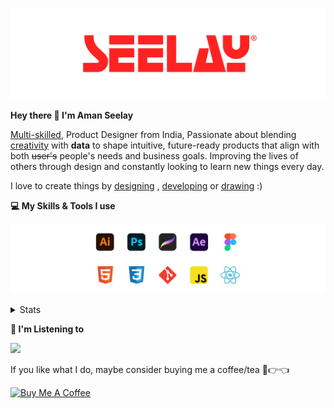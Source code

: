 [![banner](./images/seelay.svg)](https://www.seelay.in)

**Hey there 👋 I'm Aman Seelay**

[Multi-skilled](https://www.seelay.in/#skills), Product Designer from India, Passionate about blending [creativity](https://illustrations.seelay.in) with <b>data</b> to shape intuitive, future-ready products that align with both <s>user's</s> people's needs and business goals. Improving the lives of others through design and constantly looking to learn new things every day.

I love to create things by [designing](https://www.seelay.in/#work) , [developing](https://www.seelay.in/#projects) or [drawing](https://art.seelay.in) :)

**💻 My Skills & Tools I use**

[![banner](./images/skills&tools.svg)](https://www.seelay.in/about)

<details>
  <summary>Stats</summary>

---

<!--START_SECTION:waka-->
![Profile Views](http://img.shields.io/badge/Profile%20Views-1-blue)

**🐱 My GitHub Data** 

> 📦 821.6 kB Used in GitHub's Storage 
 > 
> 🏆 23 Contributions in the Year 2025
 > 
> 💼 Opted to Hire
 > 
> 📜 1 Public Repository 
 > 
> 🔑 46 Private Repository 
 > 
**I'm a Night 🦉** 

```text
🌞 Morning                342 commits         ███░░░░░░░░░░░░░░░░░░░░░░   12.56 % 
🌆 Daytime                468 commits         ████░░░░░░░░░░░░░░░░░░░░░   17.18 % 
🌃 Evening                859 commits         ████████░░░░░░░░░░░░░░░░░   31.53 % 
🌙 Night                  1055 commits        ██████████░░░░░░░░░░░░░░░   38.73 % 
```
📅 **I'm Most Productive on Thursday** 

```text
Monday                   342 commits         ███░░░░░░░░░░░░░░░░░░░░░░   12.56 % 
Tuesday                  432 commits         ████░░░░░░░░░░░░░░░░░░░░░   15.86 % 
Wednesday                307 commits         ███░░░░░░░░░░░░░░░░░░░░░░   11.27 % 
Thursday                 488 commits         ████░░░░░░░░░░░░░░░░░░░░░   17.91 % 
Friday                   328 commits         ███░░░░░░░░░░░░░░░░░░░░░░   12.04 % 
Saturday                 349 commits         ███░░░░░░░░░░░░░░░░░░░░░░   12.81 % 
Sunday                   478 commits         ████░░░░░░░░░░░░░░░░░░░░░   17.55 % 
```


📊 **This Week I Spent My Time On** 

```text
🕑︎ Time Zone: Asia/Kolkata

💬 Programming Languages: 
Other                    4 hrs 50 mins       ████████████████████████░   94.53 % 
JavaScript               14 mins             █░░░░░░░░░░░░░░░░░░░░░░░░   04.81 % 
Markdown                 0 secs              ░░░░░░░░░░░░░░░░░░░░░░░░░   00.32 % 
Image (svg)              0 secs              ░░░░░░░░░░░░░░░░░░░░░░░░░   00.30 % 
CSS                      0 secs              ░░░░░░░░░░░░░░░░░░░░░░░░░   00.03 % 

🔥 Editors: 
Chrome                   4 hrs 9 mins        ████████████████████░░░░░   81.28 % 
Edge                     42 mins             ███░░░░░░░░░░░░░░░░░░░░░░   13.77 % 
VS Code                  15 mins             █░░░░░░░░░░░░░░░░░░░░░░░░   04.95 % 

💻 Operating System: 
Windows                  5 hrs 7 mins        █████████████████████████   100.00 % 
```

**I Mostly Code in JavaScript** 

```text
JavaScript               29 repos            ███████████████░░░░░░░░░░   60.42 % 
TypeScript               12 repos            ██████░░░░░░░░░░░░░░░░░░░   25.00 % 
HTML                     4 repos             ██░░░░░░░░░░░░░░░░░░░░░░░   08.33 % 
Java                     3 repos             ██░░░░░░░░░░░░░░░░░░░░░░░   06.25 % 
```




 Last Updated on 22/01/2025 06:47:04 UTC
<!--END_SECTION:waka-->

---

 </details>

**🎵 I'm Listening to**

<object data="https://now-play.vercel.app/api/generate?uid=7a17a86e-d6b7-43b5-8d9c-1d6dae42a779" >

  <img src="https://now-play.vercel.app/api/generate?uid=7a17a86e-d6b7-43b5-8d9c-1d6dae42a779" />

</object>

If you like what I do, maybe consider buying me a coffee/tea 🥺👉👈

<a href="https://www.buymeacoffee.com/seelay" target="_blank"><img src="https://cdn.buymeacoffee.com/buttons/v2/default-red.png" alt="Buy Me A Coffee" width="150" ></a>

